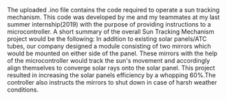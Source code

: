 The uploaded .ino file contains the code required to operate a sun tracking mechanism.
This code was developed by me and my teammates at my last summer internship(2019) with the purpose of providing instructions to a microcontroller.
A short summary of the overall Sun Tracking Mechanism project would be the following:
In addition to existing solar panels/ATC tubes, our company designed a module consisting of two mirrors which would be mounted on either side of the panel.
These mirrors with the help of the microcontroller would track the sun's movement and accordingly align themselves to converge solar rays onto the solar panel.
This project resulted in increasing the solar panels efficiency by a whopping 60%.The controller also instructs the mirrors to shut down in case of harsh weather conditions.
